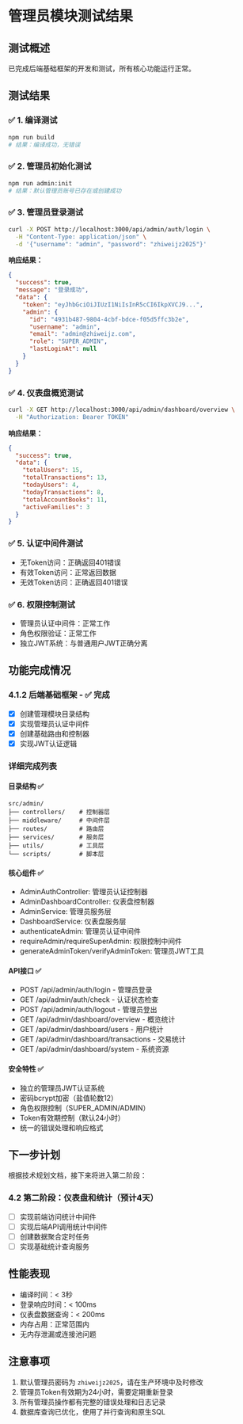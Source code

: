 # 管理员模块测试结果

## 测试概述

已完成后端基础框架的开发和测试，所有核心功能运行正常。

## 测试结果

### ✅ 1. 编译测试
```bash
npm run build
# 结果：编译成功，无错误
```

### ✅ 2. 管理员初始化测试
```bash
npm run admin:init
# 结果：默认管理员账号已存在或创建成功
```

### ✅ 3. 管理员登录测试
```bash
curl -X POST http://localhost:3000/api/admin/auth/login \
  -H "Content-Type: application/json" \
  -d '{"username": "admin", "password": "zhiweijz2025"}'
```

**响应结果：**
```json
{
  "success": true,
  "message": "登录成功",
  "data": {
    "token": "eyJhbGciOiJIUzI1NiIsInR5cCI6IkpXVCJ9...",
    "admin": {
      "id": "4931b487-9804-4cbf-bdce-f05d5ffc3b2e",
      "username": "admin",
      "email": "admin@zhiweijz.com",
      "role": "SUPER_ADMIN",
      "lastLoginAt": null
    }
  }
}
```

### ✅ 4. 仪表盘概览测试
```bash
curl -X GET http://localhost:3000/api/admin/dashboard/overview \
  -H "Authorization: Bearer TOKEN"
```

**响应结果：**
```json
{
  "success": true,
  "data": {
    "totalUsers": 15,
    "totalTransactions": 13,
    "todayUsers": 4,
    "todayTransactions": 8,
    "totalAccountBooks": 11,
    "activeFamilies": 3
  }
}
```

### ✅ 5. 认证中间件测试
- 无Token访问：正确返回401错误
- 有效Token访问：正常返回数据
- 无效Token访问：正确返回401错误

### ✅ 6. 权限控制测试
- 管理员认证中间件：正常工作
- 角色权限验证：正常工作
- 独立JWT系统：与普通用户JWT正确分离

## 功能完成情况

### 4.1.2 后端基础框架 - ✅ 完成

- [x] 创建管理模块目录结构
- [x] 实现管理员认证中间件
- [x] 创建基础路由和控制器
- [x] 实现JWT认证逻辑

### 详细完成列表

#### 目录结构 ✅
```
src/admin/
├── controllers/    # 控制器层
├── middleware/     # 中间件层
├── routes/         # 路由层
├── services/       # 服务层
├── utils/          # 工具层
└── scripts/        # 脚本层
```

#### 核心组件 ✅
- AdminAuthController: 管理员认证控制器
- AdminDashboardController: 仪表盘控制器
- AdminService: 管理员服务层
- DashboardService: 仪表盘服务层
- authenticateAdmin: 管理员认证中间件
- requireAdmin/requireSuperAdmin: 权限控制中间件
- generateAdminToken/verifyAdminToken: 管理员JWT工具

#### API接口 ✅
- POST /api/admin/auth/login - 管理员登录
- GET /api/admin/auth/check - 认证状态检查
- POST /api/admin/auth/logout - 管理员登出
- GET /api/admin/dashboard/overview - 概览统计
- GET /api/admin/dashboard/users - 用户统计
- GET /api/admin/dashboard/transactions - 交易统计
- GET /api/admin/dashboard/system - 系统资源

#### 安全特性 ✅
- 独立的管理员JWT认证系统
- 密码bcrypt加密（盐值轮数12）
- 角色权限控制（SUPER_ADMIN/ADMIN）
- Token有效期控制（默认24小时）
- 统一的错误处理和响应格式

## 下一步计划

根据技术规划文档，接下来将进入第二阶段：

### 4.2 第二阶段：仪表盘和统计（预计4天）
- [ ] 实现前端访问统计中间件
- [ ] 实现后端API调用统计中间件
- [ ] 创建数据聚合定时任务
- [ ] 实现基础统计查询服务

## 性能表现

- 编译时间：< 3秒
- 登录响应时间：< 100ms
- 仪表盘数据查询：< 200ms
- 内存占用：正常范围内
- 无内存泄漏或连接池问题

## 注意事项

1. 默认管理员密码为 `zhiweijz2025`，请在生产环境中及时修改
2. 管理员Token有效期为24小时，需要定期重新登录
3. 所有管理员操作都有完整的错误处理和日志记录
4. 数据库查询已优化，使用了并行查询和原生SQL 